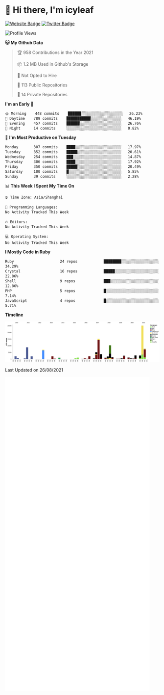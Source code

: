 # 👋 Hi there, I'm icyleaf

[![Website Badge](https://img.shields.io/badge/-icyleaf.com-444444?style=flat&logo=Google-Chrome&logoColor=f2f2f2&link=https://icyleaf.com)](https://icyleaf.com)
[![Twitter Badge](https://img.shields.io/badge/-@icyleaf-1da1f2?style=flat&labelColor=1ca0f1&logo=twitter&logoColor=white&link=https://twitter.com/icyleaf)](https://twitter.com/icyleaf)

<!--START_SECTION:waka-->
![Profile Views](http://img.shields.io/badge/Profile%20Views-0-blue)

**🐱 My Github Data** 

> 🏆 958 Contributions in the Year 2021
 > 
> 📦 1.2 MB Used in Github's Storage 
 > 
> 🚫 Not Opted to Hire
 > 
> 📜 113 Public Repositories 
 > 
> 🔑 14 Private Repositories  
 > 
**I'm an Early 🐤** 

```text
🌞 Morning    448 commits    ██████░░░░░░░░░░░░░░░░░░░   26.23% 
🌆 Daytime    789 commits    ███████████░░░░░░░░░░░░░░   46.19% 
🌃 Evening    457 commits    ██████░░░░░░░░░░░░░░░░░░░   26.76% 
🌙 Night      14 commits     ░░░░░░░░░░░░░░░░░░░░░░░░░   0.82%

```
📅 **I'm Most Productive on Tuesday** 

```text
Monday       307 commits    ████░░░░░░░░░░░░░░░░░░░░░   17.97% 
Tuesday      352 commits    █████░░░░░░░░░░░░░░░░░░░░   20.61% 
Wednesday    254 commits    ███░░░░░░░░░░░░░░░░░░░░░░   14.87% 
Thursday     306 commits    ████░░░░░░░░░░░░░░░░░░░░░   17.92% 
Friday       350 commits    █████░░░░░░░░░░░░░░░░░░░░   20.49% 
Saturday     100 commits    █░░░░░░░░░░░░░░░░░░░░░░░░   5.85% 
Sunday       39 commits     ░░░░░░░░░░░░░░░░░░░░░░░░░   2.28%

```


📊 **This Week I Spent My Time On** 

```text
⌚︎ Time Zone: Asia/Shanghai

💬 Programming Languages: 
No Activity Tracked This Week

🔥 Editors: 
No Activity Tracked This Week

💻 Operating System: 
No Activity Tracked This Week

```

**I Mostly Code in Ruby** 

```text
Ruby                     24 repos            ████████░░░░░░░░░░░░░░░░░   34.29% 
Crystal                  16 repos            █████░░░░░░░░░░░░░░░░░░░░   22.86% 
Shell                    9 repos             ███░░░░░░░░░░░░░░░░░░░░░░   12.86% 
PHP                      5 repos             █░░░░░░░░░░░░░░░░░░░░░░░░   7.14% 
JavaScript               4 repos             █░░░░░░░░░░░░░░░░░░░░░░░░   5.71%

```


**Timeline**

![Chart not found](https://raw.githubusercontent.com/icyleaf/icyleaf/main/charts/bar_graph.png) 


 Last Updated on 26/08/2021
<!--END_SECTION:waka-->

![Metrics](https://github.com/icyleaf/icyleaf/blob/main/github-metrics.svg)
